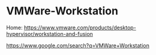 # VMWare-Workstation
Home: https://www.vmware.com/products/desktop-hypervisor/workstation-and-fusion


https://www.google.com/search?q=VMWare+Workstation
